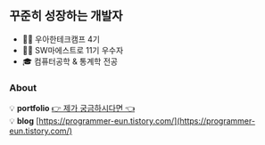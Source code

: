 ## 꾸준히 성장하는 개발자
* 👩‍💻 우아한테크캠프 4기
* 👩‍💻 SW마에스트로 11기 우수자
* 🎓 컴퓨터공학 & 통계학 전공

### About
💡 **portfolio** [👉 제가 궁금하시다면 👈](https://www.notion.so/eunseong/0e35606c8c7f4a8c877cb340e2686fd6)    
💡 **blog** [https://programmer-eun.tistory.com/](https://programmer-eun.tistory.com/)   


<!--
**eun-seong/eun-seong** is a ✨ _special_ ✨ repository because its `README.md` (this file) appears on your GitHub profile.

Here are some ideas to get you started:

- 🔭 I’m currently working on ...
- 🌱 I’m currently learning ...
- 👯 I’m looking to collaborate on ...
- 🤔 I’m looking for help with ...
- 💬 Ask me about ...
- 📫 How to reach me: ...
- 😄 Pronouns: ...
- ⚡ Fun fact: ...
-->


